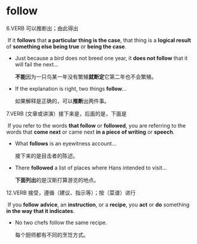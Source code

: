 # follow

6.VERB 可以推断出；由此得出

​	If it **follows** that **a particular thing is the case**, that thing is a **logical result** of **something else being true** or **being the case**.

- Just because a bird does not breed one year, it **does not follow** that it will fail the next...

  **不能**因为一只鸟某一年没有繁殖**就断定**它第二年也不会繁殖。

- If the explanation is right, two things **follow**...

  如果解释是正确的，可以**推断**出两件事。

7.VERB (文章或讲演）接下来是，后面的是，下面是

​	If you refer to the words **that follow** or **followed**, you are referring to the words that **come next** or came next **in a piece of writing** or **speech**.

- What **follows** is an eyewitness account...

  接下来的是目击者的陈述。

- There **followed** a list of places where Hans intended to visit...

  **下面列出**的是汉斯打算游览的地点。

12.VERB 接受，遵循（建议、指示等）；按（菜谱）进行

​	If you **follow** **advice**, an **instruction**, or a **recipe**, you **act** or **do** something **in the way that it indicates**.

- No two chefs follow the same recipe.

  每个厨师都有不同的烹饪方式。